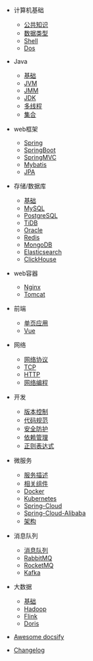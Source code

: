 - 计算机基础
  - [公共知识](contents/计算机基础-公共知识.md)
  - [数据类型](contents/计算机基础-数据类型.md)
  - [Shell](contents/计算机基础-Shell.md)
  - [Dos](contents/计算机基础-Dos.md)

- Java
  - [基础](contents/Java-基础.md)
  - [JVM](contents/Java-JVM.md)
  - [JMM](contents/Java-JMM.md)
  - [JDK](contents/Java-JDK.md)
  - [多线程](contents/Java-多线程.md)
  - [集合](contents/Java-集合.md)
  
- web框架
  - [Spring](contents/web框架-Spring.md)
  - [SpringBoot](contents/web框架-SpringBoot.md)
  - [SpringMVC](contents/web框架-SpringMVC.md)
  - [Mybatis](contents/web框架-Mybatis.md)
  - [JPA](contents/web框架-JPA.md)

- 存储/数据库
  - [基础](contents/存储-基础.md)
  - [MySQL](contents/存储-MySQL.md)
  - [PostgreSQL](contents/存储-PostgreSQL.md)
  - [TiDB](contents/存储-TiDB.md)
  - [Oracle](contents/存储-Oracle.md)
  - [Redis](contents/存储-Redis.md)
  - [MongoDB](contents/存储-MongoDB.md)
  - [Elasticsearch](contents/存储-Elasticsearch.md)
  - [ClickHouse](contents/存储-ClickHouse.md)

- web容器
  - [Nginx](contents/web容器-Nginx.md)
  - [Tomcat](contents/web容器-Tomcat.md)
  
- 前端
  - [单页应用](contents/前端-单页应用.md)
  - [Vue](contents/前端-Vue.md)
  
- 网络
  - [网络协议](contents/网络-网络协议.md)
  - [TCP](contents/网络-TCP.md)
  - [HTTP](contents/网络-HTTP.md)
  - [网络编程](contents/网络-网络编程.md)

- 开发
  - [版本控制](contents/开发-版本控制.md)
  - [代码规范](contents/开发-代码规范.md)
  - [安全防护](contents/开发-安全防护.md)
  - [依赖管理](contents/开发-依赖管理.md)
  - [正则表达式](contents/开发-正则表达式.md)
  
- 微服务
  - [服务描述](contents/微服务-服务描述.md)
  - [相关组件](contents/微服务-相关组件.md)
  - [Docker](contents/微服务-Docker.md)
  - [Kubernetes](contents/微服务-K8s.md)
  - [Spring-Cloud](contents/微服务-Spring-Cloud-Netflix.md)
  - [Spring-Cloud-Alibaba](contents/微服务-Spring-Cloud-Alibaba.md)
  - [架构](contents/微服务-架构.md)

- 消息队列
  - [消息队列](contents/消息队列.md)
  - [RabbitMQ](contents/消息队列-RabbitMQ.md)
  - [RocketMQ](contents/消息队列-RocketMQ.md)
  - [Kafka](contents/消息队列-Kafka.md)

- 大数据
  - [基础](contents/大数据-基础.md)
  - [Hadoop](contents/大数据-Hadoop.md)
  - [Flink](contents/大数据-Flink.md)
  - [Doris](contents/大数据-Doris.md)

- [Awesome docsify](subdir/quickstart.md)
- [Changelog](none.md)
